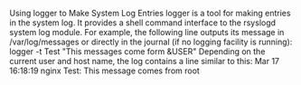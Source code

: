 Using logger to Make System Log Entries
logger is a tool for making entries in the system log. It provides a shell 
command interface to the rsyslogd system log module. For example, the following
line outputs its message in /var/log/messages or directly in the journal (if
no logging facility is running):
logger -t Test "This messages come form &USER"
Depending on the current user and host name, the log contains a line similar to
this: Mar 17 16:18:19 nginx Test: This message comes from root
